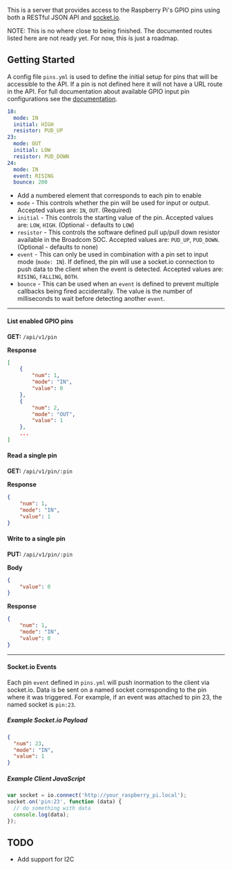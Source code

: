 This is a server that provides access to the Raspberry Pi's GPIO pins using both a RESTful JSON API and [socket.io](http://socket.io/).

NOTE: This is no where close to being finished. The documented routes listed here are not ready yet. For now, this is just a roadmap.


## Getting Started

A config file `pins.yml` is used to define the initial setup for pins that will be accessible to the API. If a pin is not defined here it will not have a URL route in the API. For full documentation about available GPIO input pin configurations see the [documentation](http://sourceforge.net/p/raspberry-gpio-python/wiki/Examples/).

```yaml
18:
  mode: IN
  initial: HIGH
  resistor: PUD_UP
23:
  mode: OUT
  initial: LOW
  resistor: PUD_DOWN
24:
  mode: IN
  event: RISING
  bounce: 200
```

* Add a numbered element that corresponds to each pin to enable
* `mode` - This controls whether the pin will be used for input or output. Accepted values are: `IN`, `OUT`. (Required)
* `initial` - This controls the starting value of the pin. Accepted values are: `LOW`, `HIGH`. (Optional - defaults to `LOW`)
* `resistor` - This controls the software defined pull up/pull down resistor available in the Broadcom SOC. Accepted values are: `PUD_UP`, `PUD_DOWN`. (Optional - defaults to none)
* `event` - This can only be used in combination with a pin set to input mode (`mode: IN`). If defined, the pin will use a socket.io connection to push data to the client when the event is detected. Accepted values are: `RISING`, `FALLING`, `BOTH`.
* `bounce` - This can be used when an `event` is defined to prevent multiple callbacks being fired accidentally. The value is the number of milliseconds to wait before detecting another `event`.

------------------------------------------------------------------------------

#### List enabled GPIO pins

**GET:** `/api/v1/pin`

**Response**

```json
[
    {
        "num": 1,
        "mode": "IN",
        "value": 0
    },
    {
        "num": 2,
        "mode": "OUT",
        "value": 1
    },
    ...
]
```

#### Read a single pin

**GET:** `/api/v1/pin/:pin`

**Response**

```json
{
    "num": 1,
    "mode": "IN",
    "value": 1
}
```

#### Write to a single pin

**PUT:** `/api/v1/pin/:pin`

**Body**

```json
{
    "value": 0
}
```

**Response**

```json
{
    "num": 1,
    "mode": "IN",
    "value": 0
}
```

------------------------------------------------------------------------------

#### Socket.io Events

Each pin `event` defined in `pins.yml` will push inormation to the client via socket.io. Data is be sent on a named socket corresponding to the pin where it was triggered. For example, if an event was attached to pin 23, the named socket is `pin:23`.

##### Example Socket.io Payload
```json
{
  "num": 23,
  "mode": "IN",
  "value": 1
}
```

##### Example Client JavaScript

```javascript
var socket = io.connect('http://your_raspberry_pi.local');
socket.on('pin:23', function (data) {
  // do something with data
  console.log(data);
});
```

## TODO

* Add support for I2C
